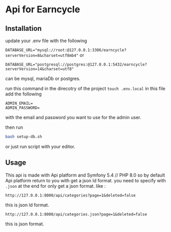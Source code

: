 # Api for Earncycle

## Installation
update your .env file with the following

`DATABASE_URL="mysql://root:@127.0.0.1:3306/earncycle?serverVersion=8&charset=utf8mb4"`
or

`DATABASE_URL="postgresql://postgres:@127.0.0.1:5432/earncycle?serverVersion=14&charset=utf8"`

can be mysql, mariaDb or postgres.

run this command in the direcotry of the project
`touch .env.local`
in this file add the following
```
ADMIN_EMAIL=
ADMIN_PASSWORD=
```
with the email and password you want to use for the admin user.

then run
```bash
bash setup-db.sh
```
or just run script with your editor.

## Usage

This api is made with Api platform and Symfony 5.4 // PHP 8.0
so by default Api platform return to you with get a json ld format.
you need to specify with `.json` at the end for only get a json format.
like :
```
http://127.0.0.1:8000/api/categories?page=1&deleted=false
```
this is json ld format. 
```
http://127.0.0.1:8000/api/categories.json?page=1&deleted=false
```
this is json format.
